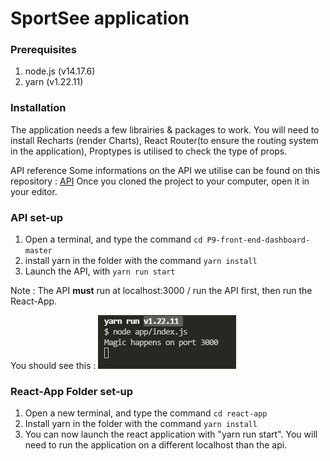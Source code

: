 # **SportSee application**

### Prerequisites

1. node.js (v14.17.6)
2. yarn (v1.22.11)

### Installation

The application needs a few librairies & packages to work.
You will need to install Recharts (render Charts), React Router(to ensure the routing system in the application), Proptypes is utilised to check the type of props.

API reference
Some informations on the API we utilise can be found on this repository : [API](https://github.com/OpenClassrooms-Student-Center/P9-front-end-dashboard)
Once you cloned the project to your computer, open it in your editor.

### API set-up

1. Open a terminal, and type the command `cd P9-front-end-dashboard-master`
2. install yarn in the folder with the command `yarn install`
3. Launch the API, with `yarn run start`

Note : The API **must** run at localhost:3000 / run the API first, then run the React-App.

You should see this :
![API Launch Result](react-app/public/doc1.png)

### React-App Folder set-up

1. Open a new terminal, and type the command `cd react-app `
2. Install yarn in the folder with the command `yarn install`
3. You can now launch the react application with "yarn run start". You will need to run the application on a different localhost than the api.
